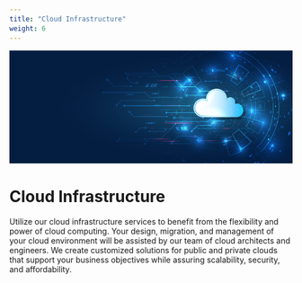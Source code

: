 ```yaml
---
title: "Cloud Infrastructure"
weight: 6
---
```


 

![Cloud Infratructure](/images/cloud_infra.jpg)

# Cloud Infrastructure

Utilize our cloud infrastructure services to benefit from the flexibility and power of cloud computing. Your design, migration, and management of your cloud environment will be assisted by our team of cloud architects and engineers. We create customized solutions for public and private clouds that support your business objectives while assuring scalability, security, and affordability.
